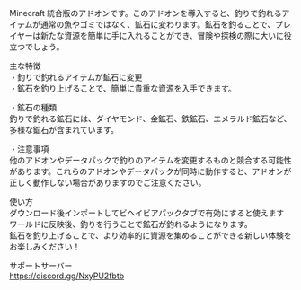 Minecraft 統合版のアドオンです。このアドオンを導入すると、釣りで釣れるアイテムが通常の魚やゴミではなく、鉱石に変わります。鉱石を釣ることで、プレイヤーは新たな資源を簡単に手に入れることができ、冒険や探検の際に大いに役立つでしょう。<br />

主な特徴<br />
・釣りで釣れるアイテムが鉱石に変更<br />
・鉱石を釣り上げることで、簡単に貴重な資源を入手できます。<br />

・鉱石の種類<br />
釣りで釣れる鉱石には、ダイヤモンド、金鉱石、鉄鉱石、エメラルド鉱石など、多様な鉱石が含まれています。<br />

・注意事項<br />
他のアドオンやデータパックで釣りのアイテムを変更するものと競合する可能性があります。これらのアドオンやデータパックが同時に動作すると、アドオンが正しく動作しない場合がありますのでご注意ください。<br />

使い方<br />
ダウンロード後インポートしてビヘイビアパックタブで有効にすると使えます<br />
ワールドに反映後、釣りを行うことで鉱石が釣れるようになります。<br />
鉱石を釣り上げることで、より効率的に資源を集めることができる新しい体験をお楽しみください！<br />

サポートサーバー<br />
https://discord.gg/NxyPU2fbtb